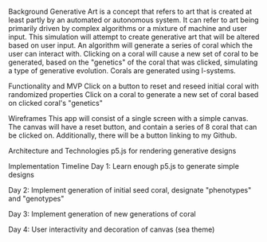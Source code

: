 Background
Generative Art is a concept that refers to art that is created at least partly by an automated or autonomous system. It can refer to art being primarily driven by complex algorithms or a mixture of machine and user input. This simulation will attempt to create generative art that will be altered based on user input. An algorithm will generate a series of coral which the user can interact with. Clicking on a coral will cause a new set of coral to be generated, based on the "genetics" of the coral that was clicked, simulating a type of generative evolution. Corals are generated using l-systems.

Functionality and MVP
Click on a button to reset and reseed initial coral with randomized properties
Click on a coral to generate a new set of coral based on clicked coral's "genetics"

Wireframes
This app will consist of a single screen with a simple canvas. The canvas will have a reset button, and contain a series of 8 coral that can be clicked on. Additionally, there will be a button linking to my Github.

Architecture and Technologies
p5.js for rendering generative designs

Implementation Timeline
Day 1:
Learn enough p5.js to generate simple designs

Day 2:
Implement generation of initial seed coral, designate "phenotypes" and "genotypes"

Day 3:
Implement generation of new generations of coral

Day 4:
User interactivity and decoration of canvas (sea theme)
